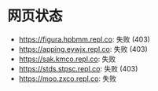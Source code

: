 # 网页状态
- https://figura.hpbmm.repl.co: 失败 (403)
- https://apping.eywjx.repl.co: 失败 (403)
- https://sak.kmco.repl.co: 失败
- https://stds.stpsc.repl.co: 失败 (403)
- https://moo.zxco.repl.co: 失败
